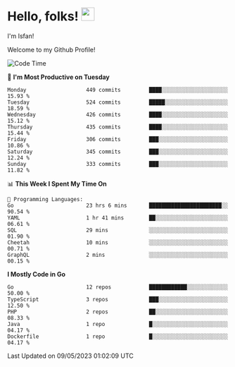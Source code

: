 # Hello, folks! <img src="https://raw.githubusercontent.com/MartinHeinz/MartinHeinz/master/wave.gif" width="30px" height="30px" />

I'm Isfan!

Welcome to my Github Profile!

<!--START_SECTION:waka-->
![Code Time](http://img.shields.io/badge/Code%20Time-2%2C582%20hrs%208%20mins-blue)

📅 **I'm Most Productive on Tuesday** 

```text
Monday                   449 commits         ████░░░░░░░░░░░░░░░░░░░░░   15.93 % 
Tuesday                  524 commits         █████░░░░░░░░░░░░░░░░░░░░   18.59 % 
Wednesday                426 commits         ████░░░░░░░░░░░░░░░░░░░░░   15.12 % 
Thursday                 435 commits         ████░░░░░░░░░░░░░░░░░░░░░   15.44 % 
Friday                   306 commits         ███░░░░░░░░░░░░░░░░░░░░░░   10.86 % 
Saturday                 345 commits         ███░░░░░░░░░░░░░░░░░░░░░░   12.24 % 
Sunday                   333 commits         ███░░░░░░░░░░░░░░░░░░░░░░   11.82 % 
```


📊 **This Week I Spent My Time On** 

```text
💬 Programming Languages: 
Go                       23 hrs 6 mins       ███████████████████████░░   90.54 % 
YAML                     1 hr 41 mins        ██░░░░░░░░░░░░░░░░░░░░░░░   06.61 % 
SQL                      29 mins             ░░░░░░░░░░░░░░░░░░░░░░░░░   01.90 % 
Cheetah                  10 mins             ░░░░░░░░░░░░░░░░░░░░░░░░░   00.71 % 
GraphQL                  2 mins              ░░░░░░░░░░░░░░░░░░░░░░░░░   00.15 % 
```

**I Mostly Code in Go** 

```text
Go                       12 repos            ████████████░░░░░░░░░░░░░   50.00 % 
TypeScript               3 repos             ███░░░░░░░░░░░░░░░░░░░░░░   12.50 % 
PHP                      2 repos             ██░░░░░░░░░░░░░░░░░░░░░░░   08.33 % 
Java                     1 repo              █░░░░░░░░░░░░░░░░░░░░░░░░   04.17 % 
Dockerfile               1 repo              █░░░░░░░░░░░░░░░░░░░░░░░░   04.17 % 
```




 Last Updated on 09/05/2023 01:02:09 UTC
<!--END_SECTION:waka-->

<!--
**isfanazha/isfanazha** is a ✨ _special_ ✨ repository because its `README.md` (this file) appears on your GitHub profile.

Here are some ideas to get you started:

- 🔭 I’m currently working on ...
- 🌱 I’m currently learning ...
- 👯 I’m looking to collaborate on ...
- 🤔 I’m looking for help with ...
- 💬 Ask me about ...
- 📫 How to reach me: ...
- 😄 Pronouns: ...
- ⚡ Fun fact: ...
-->

